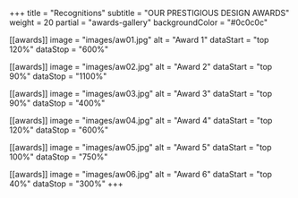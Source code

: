 +++
title = "Recognitions"
subtitle = "OUR PRESTIGIOUS DESIGN AWARDS"
weight = 20
partial = "awards-gallery"
backgroundColor = "#0c0c0c"

[[awards]]
image = "images/aw01.jpg"
alt = "Award 1"
dataStart = "top 120%"
dataStop = "600%"

[[awards]]
image = "images/aw02.jpg"
alt = "Award 2"
dataStart = "top 90%"
dataStop = "1100%"

[[awards]]
image = "images/aw03.jpg"
alt = "Award 3"
dataStart = "top 90%"
dataStop = "400%"

[[awards]]
image = "images/aw04.jpg"
alt = "Award 4"
dataStart = "top 120%"
dataStop = "600%"

[[awards]]
image = "images/aw05.jpg"
alt = "Award 5"
dataStart = "top 100%"
dataStop = "750%"

[[awards]]
image = "images/aw06.jpg"
alt = "Award 6"
dataStart = "top 40%"
dataStop = "300%"
+++
